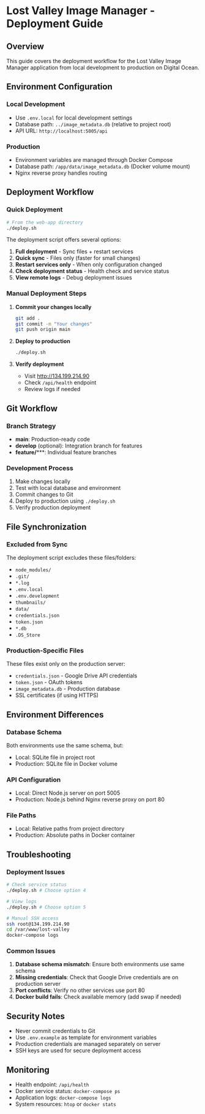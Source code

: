 # Lost Valley Image Manager - Deployment Guide

## Overview
This guide covers the deployment workflow for the Lost Valley Image Manager application from local development to production on Digital Ocean.

## Environment Configuration

### Local Development
- Use `.env.local` for local development settings
- Database path: `../image_metadata.db` (relative to project root)
- API URL: `http://localhost:5005/api`

### Production
- Environment variables are managed through Docker Compose
- Database path: `/app/data/image_metadata.db` (Docker volume mount)
- Nginx reverse proxy handles routing

## Deployment Workflow

### Quick Deployment
```bash
# From the web-app directory
./deploy.sh
```

The deployment script offers several options:
1. **Full deployment** - Sync files + restart services
2. **Quick sync** - Files only (faster for small changes)
3. **Restart services only** - When only configuration changed
4. **Check deployment status** - Health check and service status
5. **View remote logs** - Debug deployment issues

### Manual Deployment Steps

1. **Commit your changes locally**
   ```bash
   git add .
   git commit -m "Your changes"
   git push origin main
   ```

2. **Deploy to production**
   ```bash
   ./deploy.sh
   ```

3. **Verify deployment**
   - Visit http://134.199.214.90
   - Check `/api/health` endpoint
   - Review logs if needed

## Git Workflow

### Branch Strategy
- **main**: Production-ready code
- **develop** (optional): Integration branch for features
- **feature/*****: Individual feature branches

### Development Process
1. Make changes locally
2. Test with local database and environment
3. Commit changes to Git
4. Deploy to production using `./deploy.sh`
5. Verify production deployment

## File Synchronization

### Excluded from Sync
The deployment script excludes these files/folders:
- `node_modules/`
- `.git/`
- `*.log`
- `.env.local`
- `.env.development`
- `thumbnails/`
- `data/`
- `credentials.json`
- `token.json`
- `*.db`
- `.DS_Store`

### Production-Specific Files
These files exist only on the production server:
- `credentials.json` - Google Drive API credentials
- `token.json` - OAuth tokens
- `image_metadata.db` - Production database
- SSL certificates (if using HTTPS)

## Environment Differences

### Database Schema
Both environments use the same schema, but:
- Local: SQLite file in project root
- Production: SQLite file in Docker volume

### API Configuration
- Local: Direct Node.js server on port 5005
- Production: Node.js behind Nginx reverse proxy on port 80

### File Paths
- Local: Relative paths from project directory
- Production: Absolute paths in Docker container

## Troubleshooting

### Deployment Issues
```bash
# Check service status
./deploy.sh # Choose option 4

# View logs
./deploy.sh # Choose option 5

# Manual SSH access
ssh root@134.199.214.90
cd /var/www/lost-valley
docker-compose logs
```

### Common Issues
1. **Database schema mismatch**: Ensure both environments use same schema
2. **Missing credentials**: Check that Google Drive credentials are on production server
3. **Port conflicts**: Verify no other services use port 80
4. **Docker build fails**: Check available memory (add swap if needed)

## Security Notes
- Never commit credentials to Git
- Use `.env.example` as template for environment variables
- Production credentials are managed separately on server
- SSH keys are used for secure deployment access

## Monitoring
- Health endpoint: `/api/health`
- Docker service status: `docker-compose ps`
- Application logs: `docker-compose logs`
- System resources: `htop` or `docker stats`